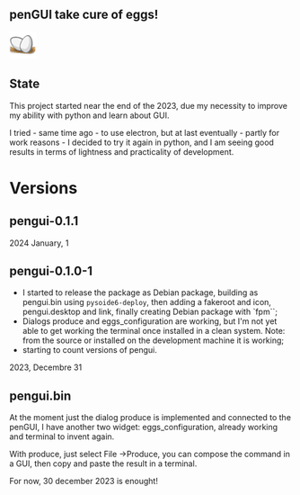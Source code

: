 ## **penGUI take cure of eggs!**
![icon](https://github.com/pieroproietti/pengui/blob/main/assets/pengui.png?raw=true)

## State
This project started near the end of the 2023, due my necessity to improve my ability with python and learn about GUI.

I tried - same time ago - to use electron, but at last eventually - partly for work reasons - I decided to try it again in python, and I am seeing good results in terms of lightness and practicality of development.

# Versions

## pengui-0.1.1

2024 January, 1

## pengui-0.1.0-1
* I started to release the package as Debian package, building as pengui.bin using `pysoide6-deploy`, then adding a fakeroot and icon, pengui.desktop and link, finally creating Debian package with `fpm``;
* Dialogs produce and eggs_configuration are working, but I'm not yet able to get working the terminal once installed in a clean system. Note: from the source or installed on the development machine it is working;
* starting to count versions of pengui.

2023, Decembre 31

## pengui.bin
At the moment just the dialog produce is implemented and connected to the penGUI, I have another two widget: eggs_configuration, already working and terminal to invent again.

With produce, just select File ->Produce, you can compose the command in a GUI, then copy and paste the result in a terminal.

For now, 30 december 2023 is enought!
